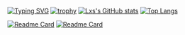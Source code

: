 [![Typing SVG](https://readme-typing-svg.demolab.com?font=Fira+Code&size=36&pause=1000&color=FF4500&random=false&width=435&lines=Lxs0ff)](https://git.io/typing-svg)
[![trophy](https://github-profile-trophy.vercel.app/?username=lxs0ff&theme=onedark)](https://github.com/ryo-ma/github-profile-trophy)
[![Lxs's GitHub stats](https://github-readme-stats.vercel.app/api?username=lxs0ff&show_icons=true&theme=transparent)](https://github.com/anuraghazra/github-readme-stats) [![Top Langs](https://github-readme-stats.vercel.app/api/top-langs/?username=lxs0ff&theme=transparent)](https://github.com/anuraghazra/github-readme-stats)

[![Readme Card](https://github-readme-stats.vercel.app/api/pin/?username=lxs0ff&repo=Random-Shit-Mod&theme=transparent)](https://github.com/Lxs0ff/Random-Shit-Mod) 
[![Readme Card](https://github-readme-stats.vercel.app/api/pin/?username=lxs0ff&repo=Solid_Engine&theme=transparent)](https://github.com/Lxs0ff/Solid_Engine) 
